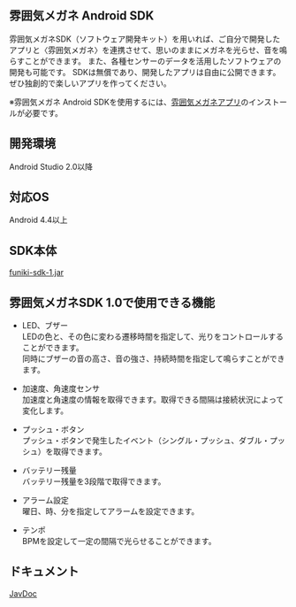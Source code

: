 ## 雰囲気メガネ Android SDK
雰囲気メガネSDK（ソフトウェア開発キット）を用いれば、ご自分で開発したアプリと〈雰囲気メガネ〉を連携させて、思いのままにメガネを光らせ、音を鳴らすことができます。
また、各種センサーのデータを活用したソフトウェアの開発も可能です。
SDKは無償であり、開発したアプリは自由に公開できます。ぜひ独創的で楽しいアプリを作ってください。  
  
※雰囲気メガネ Android SDKを使用するには、[雰囲気メガネアプリ](https://play.google.com/store/apps/details?id=com.namaemegane.fun_iki)のインストールが必要です。

## 開発環境
Android Studio 2.0以降

## 対応OS
Android 4.4以上

## SDK本体
[funiki-sdk-1.jar](https://github.com/FUNIKImegane/FunikiSDK_Android/blob/master/SDKSample/sample/libs/funiki-sdk-1.jar?raw=true)

## 雰囲気メガネSDK 1.0で使用できる機能
* LED、ブザー  
LEDの色と、その色に変わる遷移時間を指定して、光りをコントロールすることができます。  
同時にブザーの音の高さ、音の強さ、持続時間を指定して鳴らすことができます。

* 加速度、角速度センサ  
加速度と角速度の情報を取得できます。取得できる間隔は接続状況によって変化します。

* プッシュ・ボタン  
プッシュ・ボタンで発生したイベント（シングル・プッシュ、ダブル・プッシュ）を取得できます。

* バッテリー残量  
バッテリー残量を3段階で取得できます。

* アラーム設定  
曜日、時、分を指定してアラームを設定できます。

* テンポ  
BPMを設定して一定の間隔で光らせることができます。

## ドキュメント
[JavDoc](https://funikimegane.github.io/FunikiSDK_Android/JavaDoc/)

